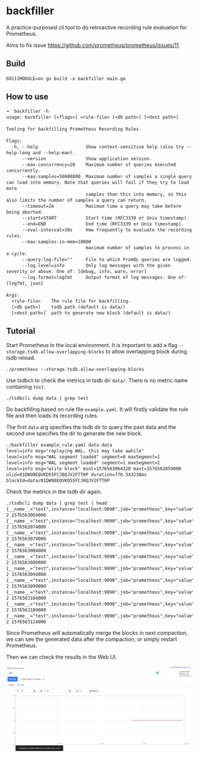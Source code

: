# backfiller

A practice-purposed cli tool to do retroactive recording rule evaluation for Prometheus.

Aims to fix issue https://github.com/prometheus/prometheus/issues/11.

## Build

`
GO111MODULE=on go build -o backfiller main.go
`

## How to use

```
➜  backfiller -h
usage: backfiller [<flags>] <rule-file> [<db path>] [<dest path>]

Tooling for backfilling Prometheus Recording Rules.

Flags:
  -h, --help                  Show context-sensitive help (also try --help-long and --help-man).
      --version               Show application version.
      --max-concurrency=20    Maximum number of queries executed concurrently.
      --max-samples=50000000  Maximum number of samples a single query can load into memory. Note that queries will fail if they try to load more
                              samples than this into memory, so this also limits the number of samples a query can return.
      --timeout=2m            Maximum time a query may take before being aborted.
      --start=START           Start time (RFC3339 or Unix timestamp).
      --end=END               End time (RFC3339 or Unix timestamp).
      --eval-interval=30s     How frequently to evaluate the recording rules.
      --max-samples-in-mem=10000  
                              maximum number of samples to process in a cycle.
      --query-log-file=""     File to which PromQL queries are logged.
      --log.level=info        Only log messages with the given severity or above. One of: [debug, info, warn, error]
      --log.format=logfmt     Output format of log messages. One of: [logfmt, json]

Args:
  <rule-file>    The rule file for backfilling.
  [<db path>]    tsdb path (default is data/)
  [<dest path>]  path to generate new block (default is data/)

```

## Tutorial

Start Prometheus in the local environment. It is important to add a flag `--storage.tsdb.allow-overlapping-blocks` to allow overlapping block during tsdb reload.

```
./prometheus --storage.tsdb.allow-overlapping-blocks
```


Use tsdbcli to check the metrics in tsdb dir `data/`. There is no metric name containing `test`.

```
./tsdbcli dump data | grep test
```

Do backfilling based on rule file `example.yaml`. It will firstly validate the rule file and then loads its recording rules.

The first `data` arg specifies the tsdb dir to query the past data and the second one specifies the dir to generate the new block. 

```
./backfiller example_rule.yaml data data
level=info msg="replaying WAL, this may take awhile"
level=info msg="WAL segment loaded" segment=0 maxSegment=1
level=info msg="WAL segment loaded" segment=1 maxSegment=1
level=info msg="write block" mint=1576563064320 maxt=1576563859000 ulid=01DW98EQVKD55FCJ0QJV2FTT0P duration=770.543238ms
blockId=data/01DW98EQVKD55FCJ0QJV2FTT0P
```

Check the metrics in the tsdb dir again.

```
./tsdbcli dump data | grep test | head
{__name__="test",instance="localhost:9090",job="prometheus",key="value"} 2 1576563069000
{__name__="test",instance="localhost:9090",job="prometheus",key="value"} 2 1576563074000
{__name__="test",instance="localhost:9090",job="prometheus",key="value"} 2 1576563079000
{__name__="test",instance="localhost:9090",job="prometheus",key="value"} 2 1576563084000
{__name__="test",instance="localhost:9090",job="prometheus",key="value"} 2 1576563089000
{__name__="test",instance="localhost:9090",job="prometheus",key="value"} 2 1576563094000
{__name__="test",instance="localhost:9090",job="prometheus",key="value"} 2 1576563099000
{__name__="test",instance="localhost:9090",job="prometheus",key="value"} 2 1576563104000
{__name__="test",instance="localhost:9090",job="prometheus",key="value"} 2 1576563109000
{__name__="test",instance="localhost:9090",job="prometheus",key="value"} 2 1576563114000
```

Since Prometheus will automatically merge the blocks in next compaction, we can see the generated data after the compaction, or simply restart Prometheus. 

Then we can check the results in the Web UI.

![alt text](exp.png)